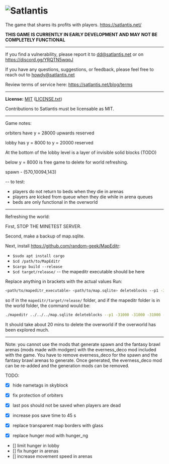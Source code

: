 # ![Satlantis](https://framerusercontent.com/images/m2O7ebDIaB99immMk2a5ptW7zPE.svg)


The game that shares its profits with players. https://satlantis.net/  

**THIS GAME IS CURRENTLY IN EARLY DEVELOPMENT AND MAY NOT BE COMPLETELY FUNCTIONAL**

----------

If you find a vulnerability, please report it to dd@satlantis.net or on https://discord.gg/YRQTN5wqqJ

If you have any questions, suggestions, or feedback, please feel free to reach out to howdy@satlantis.net

Review terms of service here: https://satlantis.net/blog/terms

----------

**License:** [MIT](https://choosealicense.com/licenses/mit/) ([LICENSE.txt](LICENSE.txt))  

Contributions to Satlantis must be licensable as MIT.


-----------
Game notes:

orbiters have y = 28000 upwards reserved

lobby has y = 8000 to y = 20000 reserved

At the bottom of the lobby level is a layer of invisible solid blocks (TODO)

below y = 8000 is free game to delete for world refreshing.

spawn - (570,10094,143)

-- to test:
- players do not return to beds when they die in arenas
- players are kicked from queue when they die while in arena queues
- beds are only functional in the overworld

------------

Refreshing the world:

First, STOP THE MINETEST SERVER.

Second, make a backup of map.sqlite.

Next, install https://github.com/random-geek/MapEditr:

 - `$sudo apt install cargo`
 - `$cd /path/to/MapEditr`
 - `$cargo build --release`
 - `$cd target/release/` -- the mapeditr executable should be here

Replace anything in <replaceme> brackets with the actual values
Run: 
```bash
<path/to/mapeditr_executable> <path/to/map.sqlite> deleteblocks --p1 -31000 -31000 -31000 --p2 31000 7900 31000
```

so if in the `mapeditr/target/release/` folder, and if the mapeditr folder is in the world folder, the command would be:
```bash
./mapeditr ../../../map.sqlite deleteblocks --p1 -31000 -31000 -31000 --p2 31000 7900 31000
```


It should take about 20 mins to delete the overworld if the overworld has been explored much.

-------------

Note: you cannot use the mods that generate spawn and the fantasy brawl arenas (mods made with modgen) with the everness_deco mod included with the game. You have to remove everness_deco for the spawn and the fantasy brawl arenas to generate. Once generated, the everness_deco mod can be re-added and the generation mods can be removed.



TODO: 
- [x]  hide nametags in skyblock
- [x]  fix protection of orbiters
- [x]  last pos should not be saved when players are dead
- [x]  increase pos save time to 45 s
- [x]  replace transparent map borders with glass

- [x]  replace hunger mod with hunger_ng
- []  limit hunger in lobby
- []  fix hunger in arenas
- []  increase movement speed in arenas

